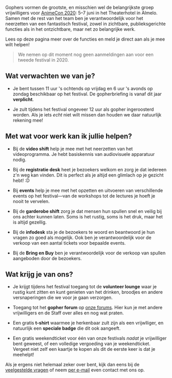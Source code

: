 Gophers vormen de grootste, en misschien wel de belangrijkste groep vrijwilligers voor
[AnimeCon 2020](https://www.animecon.nl/): 5–7 juni in het Theaterhotel in Almelo. Samen met de rest
van het team ben je verantwoordelijk voor het neerzetten van een fantastisch festival, zowel in
zichtbare, publieksgerichte functies als in het ontzichtbare, maar net zo belangrijke werk.

Lees op deze pagina meer over de functies en meld je direct aan als je mee wilt helpen!

> We nemen op dit moment nog geen aanmeldingen aan voor een tweede festival in 2020.

## Wat verwachten we van je?

  * Je bent tussen 11 uur 's ochtends op vrijdag en 6 uur 's avonds op zondag beschikbaar op het
    festival. De gopherbriefing is vanaf dit jaar **verplicht**.

  * Je zult tijdens het festival ongeveer 12 uur als gopher ingeroosterd worden. Als je iets _echt_
    niet wilt missen dan houden we daar natuurlijk rekening mee!

## Met wat voor werk kan ik jullie helpen?

  * Bij de **video shift** help je mee met het neerzetten van het videoprogramma. Je hebt
    basiskennis van audiovisuele apparatuur nodig.

  * Bij de **registratie desk** heet je bezoekers welkom en zorg je dat iedereen z'n weg kan vinden.
    Dit is perfect als je altijd een glimlach op je gezicht hebt! :D

  * Bij **events** help je mee met het opzetten en uitvoeren van verschillende events op het
    festival—van de workshops tot de lectures je hoeft je nooit te vervelen.

  * Bij de **garderobe shift** zorg je dat mensen hun spullen snel en veilig bij ons achter kunnen
    laten. Soms is het rustig, soms is het druk, maar het is altijd gezellig.

  * Bij de **infodesk** sta je de bezoekers te woord en beantwoord je hun vragen zo goed als
    mogelijk. Ook ben je verantwoordelijk voor de verkoop van een aantal tickets voor bepaalde
    events.

  * Bij de **Bring en Buy** ben je verantwoordelijk voor de verkoop van spullen aangeboden door de
    bezoekers.

## Wat krijg je van ons?

  * Je krijgt tijdens het festival toegang tot de **volunteer lounge** waar je rustig kunt zitten en
    kunt genieten van het drinken, broodjes en andere versnaperingen die we voor je gaan verzorgen.

  * Toegang tot het **gopher forum** op [onze forums](https://forum.animecon.nl/). Hier kun je met
    andere vrijwilligers en de Staff over alles en nog wat praten.

  * Een gratis **t-shirt** waarmee je herkenbaar zult zijn als een vrijwlliger, en natuurlijk een
    **speciale badge** die dit ook aangeeft.

  * Een gratis weekendticket voor één van onze festivals _nadat_ je vrijwilliger bent geweest, of
    een volledige vergoeding van je weekendticket. Vergeet niet zelf een kaartje te kopen als dit de
    eerste keer is dat je meehelpt!

Als je ergens niet helemaal zeker over bent, kijk dan eens bij de [veelgestelde vragen](faq.html)
of neem [per e-mail](mailto:gopherplanning@animecon.nl) even contact met ons op.

[1]: /registration-button
